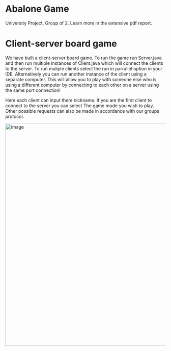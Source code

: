 # Abalone Game 
University Project, Group of 2.
Learn more in the extensive pdf report. 

# Client-server board game
We have built a client-server board game. 
To run the game run Server.java and then run multiple instances of Client.java which will connect the clients to the server. 
To run muliple clients select the run in parrallel option in your IDE. Alternatively you can run another instance of the client using a separate computer.  This will allow you to play with someone else who is using a different computer by connecting to each other on a server using the same port connection! 

Here each client can input there nickname.
If you are the first client to connect to the server you can select The game mode you wish to play. 
Other possible requests can also be made in accordance with our groups protocol.



<img width="697" alt="image" src="https://user-images.githubusercontent.com/44605305/205712926-db155646-fcff-4e02-a189-cf346c865701.png">
